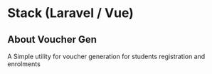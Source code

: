 # Stack (Laravel / Vue)
## About Voucher Gen
A Simple utility for voucher generation for students registration and enrolments
